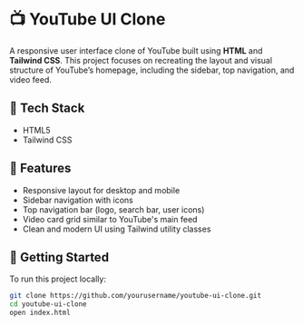 # 📺 YouTube UI Clone

A responsive user interface clone of YouTube built using **HTML** and **Tailwind CSS**. This project focuses on recreating the layout and visual structure of YouTube’s homepage, including the sidebar, top navigation, and video feed.

## 🔧 Tech Stack

- HTML5
- Tailwind CSS

## 🎯 Features

- Responsive layout for desktop and mobile
- Sidebar navigation with icons
- Top navigation bar (logo, search bar, user icons)
- Video card grid similar to YouTube's main feed
- Clean and modern UI using Tailwind utility classes

## 🚀 Getting Started

To run this project locally:

```bash
git clone https://github.com/yourusername/youtube-ui-clone.git
cd youtube-ui-clone
open index.html
